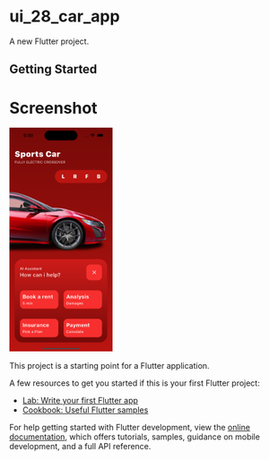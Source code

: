 # ui_28_car_app

A new Flutter project.

## Getting Started

# Screenshot 

<img src ="https://github.com/Mirzaazmath/flutter_60_ui_challange/blob/main/ui_28_car_app/assets/output/Screenshot.png" height ="400">

This project is a starting point for a Flutter application.

A few resources to get you started if this is your first Flutter project:

- [Lab: Write your first Flutter app](https://docs.flutter.dev/get-started/codelab)
- [Cookbook: Useful Flutter samples](https://docs.flutter.dev/cookbook)

For help getting started with Flutter development, view the
[online documentation](https://docs.flutter.dev/), which offers tutorials,
samples, guidance on mobile development, and a full API reference.
